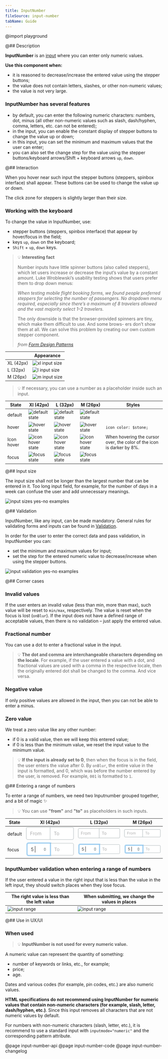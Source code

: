 ```yaml
---
title: InputNumber
fileSource: input-number
tabName: Guide
---
```


@import playground

@## Description

**InputNumber** is an [input](/components/input/) where you can enter only numeric values.

**Use this component when:**

- it is reasoned to decrease/increase the entered value using the stepper buttons;
- the value does not contain letters, slashes, or other non-numeric values;
- the value is not very large.

### InputNumber has several features

- by default, you can enter the following numeric characters: numbers, dot, minus (all other non-numeric values such as slash, dash/hyphen, comma, letters, etc. can not be entered);
- in the input, you can enable the constant display of stepper buttons to change the value up or down;
- in this input, you can set the minimum and maximum values that the user can enter;
- you can also set the change step for the value using the stepper buttons/keyboard arrows/Shift + keyboard arrows `up`, `down`.

@## Interaction

When you hover near such input the stepper buttons (steppers, spinbox interface) shall appear. These buttons can be used to change the value up or down.

The click zone for steppers is slightly larger than their size.

### Working with the keyboard

To change the value in InputNumber, use:

- stepper buttons (steppers, spinbox interface) that appear by hover/focus in the field;
- keys `up`, `down` on the keyboard;
- `Shift` + `up`, `down` keys.

> 💡 **Interesting fact**
>
> Number inputs have little spinner buttons (also called steppers), which let users increase or decrease the input’s value by a constant amount. Luke Wroblewski’s usability testing shows that users prefer them to drop down menus:
>
> _When testing mobile flight booking forms, we found people preferred steppers for selecting the number of passengers. No dropdown menu required, especially since there’s a maximum of 8 travelers allowed and the vast majority select 1–2 travelers._
>
> The only downside is that the browser-provided spinners are tiny, which make them difficult to use. And some brows- ers don’t show them at all. We can solve this problem by creating our own custom stepper component.
>
> _from [Form Design Patterns](https://www.smashingmagazine.com/printed-books/form-design-patterns/)_

|           | Appearance                            |
| --------- | ------------------------------------- |
| XL (42px) | ![xl input size](static/xl-sizes.png) |
| L (32px)  | ![l input size](static/l-sizes.png)   |
| M (26px)  | ![m input size](static/m-sizes.png)   |

> 💡 If necessary, you can use a number as a placeholder inside such an input.

| State      | Xl (42px)                                     | L (32px)                                     | M (26px)                                     | Styles                                                                |
| ---------- | --------------------------------------------- | -------------------------------------------- | -------------------------------------------- | --------------------------------------------------------------------- |
| default    | ![default state](static/xl-placeholder.png)   | ![default state](static/l-placeholder.png)   | ![default state](static/m-placeholder.png)   |                                                                       |
| hover      | ![hover state](static/xl-hover.png)           | ![hover state](static/l-hover.png)           | ![hover state](static/m-hover.png)           | `icon color: $stone;`                                                 |
| Icon hover | ![icon hover state](static/xl-icon-hover.png) | ![icon hover state](static/l-icon-hover.png) | ![icon hover state](static/m-icon-hover.png) | When hovering the cursor over, the color of the icon is darker by 8%. |
| focus      | ![focus state](static/xl-focus.png)           | ![focus state](static/l-focus.png)           | ![focus state](static/m-focus.png)           |                                                                       |

@## Input size

The input size shall not be longer than the largest number that can be entered in it. Too long input field, for example, for the number of days in a week can confuse the user and add unnecessary meanings.

![input sizes yes-no examples](static/size-yes-no.png)

@## Validation

InputNumber, like any input, can be made mandatory. General rules for validating forms and inputs can be found in [Validation](http://i.semrush.com/patterns/validation-form/).

In order for the user to enter the correct data and pass validation, in InputNumber you can:

- set the minimum and maximum values for input;
- set the step for the entered numeric value to decrease/increase when using the stepper buttons.

![input validation yes-no examples](static/validation-yes-no.png)

@## Corner cases

### Invalid values

If the user enters an invalid value (less than min, more than max), such value will be reset to `min/max`, respectively. The value is reset when the focus is lost (`onBlur`). If the input does not have a defined range of acceptable values, then there is no validation – just apply the entered value.

### Fractional number

You can use a dot to enter a fractional value in the input.

> 💡 **The dot and comma are interchangeable characters depending on the locale**. For example, if the user entered a value with a dot, and fractional values are used with a comma in the respective locale, then the originally entered dot shall be changed to the comma. And vice versa.

### Negative value

If only positive values are allowed in the input, then you can not be able to enter a minus.

### Zero value

We treat a zero value like any other number:

- if 0 is a valid value, then we will keep this entered value;
- if 0 is less than the minimum value, we reset the input value to the minimum value.

> 💡 **If the input is already set to 0**, then when the focus is in the field, the user enters the value after 0. By `onBlur`, the entire value in the input is formatted, and 0, which was before the number entered by the user, is removed. For example, `001` is formatted to `1`.

@## Entering a range of numbers

To enter a range of numbers, we need two Inputnumber grouped together, and a bit of magic ✨

> 💡 You can use **"from"** and **"to"** as placeholders in such inputs.

| State   | Xl (42px)                                                 | L (32px)                                                 | M (26px)                                                 |
| ------- | --------------------------------------------------------- | -------------------------------------------------------- | -------------------------------------------------------- |
| default | ![default state input range](static/xl-range-default.png) | ![default state input range](static/l-range-default.png) | ![default state input range](static/m-range-default.png) |
| focus   | ![focus state input range](static/xl-range-focus.png)     | ![default state input range](static/l-range.png)         | ![default state input range](static/m-range.png)         |

### InputNumber validation when entering a range of numbers

If the user entered a value in the right input that is less than the value in the left input, they should switch places when they lose focus.

| The right value is less than the left value | When submitting, we change the values in places |
| ------------------------------------------- | ----------------------------------------------- |
| ![input range](static/range-1.png)          | ![input range](static/range-2.png)              |

@## Use in UX/UI

### When used

> 💡 **InputNumber is not used for every numeric value.**

A numeric value can represent the quantity of something:

- number of keywords or links, etc., for example;
- price;
- age.

Dates and various codes (for example, pin codes, etc.) are also numeric values.

**HTML specifications do not recommend using InputNumber for numeric values that contain non-numeric characters (for example, slash, letter, dash/hyphen, etc.)**. Since this input removes all characters that are not numeric values by default.

For numbers with non-numeric characters (slash, letter, etc.), it is recommend to use a standard input with `inputmode="numeric"` and the corresponding pattern attribute.

@page input-number-api
@page input-number-code
@page input-number-changelog
